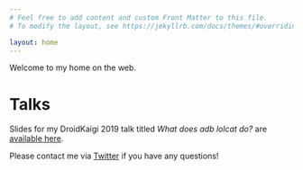 ```yaml
---
# Feel free to add content and custom Front Matter to this file.
# To modify the layout, see https://jekyllrb.com/docs/themes/#overriding-theme-defaults

layout: home
---
```


Welcome to my home on the web.

# Talks

Slides for my DroidKaigi 2019 talk titled *What does adb lolcat do?* are
[available here](/slides-html/index.html).

Please contact me via [Twitter](https://twitter.com/ravisu) if you have any questions!